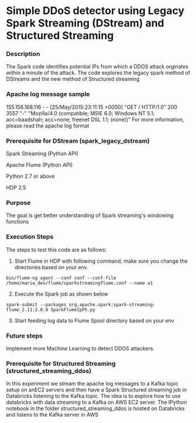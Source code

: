# Simple DDoS detector using Legacy Spark Streaming (DStream) and Structured Streaming

### Description
The Spark code identifies potential IPs from which a DDOS attack orginates within a minute of the attack. The code explores the legacy spark method of DStreams and the new method of Structured streaming

### Apache log message sample
155.156.168.116 - - [25/May/2015:23:11:15 +0000] "GET / HTTP/1.0" 200 3557 "-" "Mozilla/4.0 (compatible; MSIE 6.0; Windows NT 5.1; acc=baadshah; acc=none; freenet DSL 1.1; (none))"
For more information, please read the apache log format

### Prerequisite for DStream (spark_legacy_dstream)
Spark Streaming (Python API)

Apache Flume (Python API)

Python 2.7 or above

HDP 2.5

### Purpose
The goal is get better understanding of Spark streaming's windowing functions

### Execution Steps


The steps to test this code are as follows:

1) Start Flume in HDP with following command, make sure you change the directories based on your env.


```bin/flume-ng agent --conf conf --conf-file /home/maria_dev/flume/sparkstreamingflume.conf --name a1```

2) Execute the Spark job as shown below


```spark-submit --packages org.apache.spark:spark-streaming-flume_2.11:2.0.0 SparkFlumeIpPh.py```

3) Start feeding log data to Flume Spool directory based on your env

### Future steps
Implement more Machine Learning to detect DDOS attackers.

### Prerequisite for Structured Streaming (structured_streaming_ddos)

In this experiment we stream the apache log messages to a Kafka topic setup on anEC2 servers and then have a Spark Structured streaming job in Databricks listening to the Kafka topic. The idea is to explore how to use databricks with data streaming to a Kafka on AWS EC2 server.
The IPython notebook in the folder structured_streaming_ddos is hosted on Databricks and listens to the Kafka server in AWS
